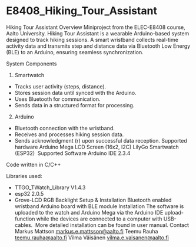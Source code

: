# E8408_Hiking_Tour_Assistant

Hiking Tour Assistant
Overview
Miniproject from the ELEC-E8408 course, Aalto University.
Hiking Tour Assistant is a wearable Arduino-based system designed to track hiking sessions. A smart wristband collects real-time activity data and transmits step and distance data via Bluetooth Low Energy (BLE) to an Arduino, ensuring seamless synchronization.



System Components
1.  Smartwatch 
* Tracks user activity (steps, distance).
* Stores session data until synced with the Arduino.
* Uses Bluetooth for communication.
* Sends data in a structured format for processing.
2. Arduino 
* Bluetooth connection with the wristband.
* Receives and processes hiking session data.
* Sends acknowledgment (r) upon successful data reception.
Supported hardware
Arduino Mega
LCD Screen (16x2, I2C)
LilyGo Smartwatch (ESP32) 
Supported Software 
Arduino IDE 2.3.4 

Code written in C/C++ 

  Libraries used: 
- TTGO_TWatch_Library V1.4.3
- esp32 2.0.5
- Grove-LCD RGB Backlight
Setup & Installation
Bluetooth enabled wristband
Arduino board with BLE module
Installation
The software is uploaded to the watch and Arduino Mega via the Arduino IDE upload-function while the devices are connected to a computer with USB-cables. 
More detailed installation can be found in user manual.
Contact
Markus Mattson markus.e.mattsson@aalto.fi
Teemu Rauha teemu.rauha@aalto.fi
Vilma Väisänen vilma.e.vaisanen@aalto.fi
